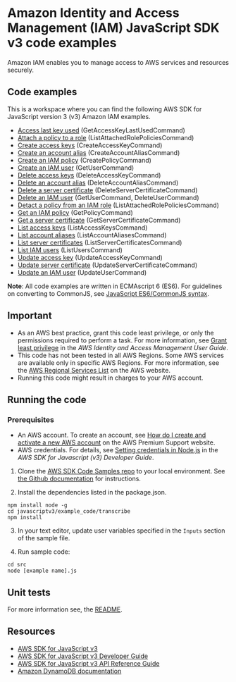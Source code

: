 # Amazon Identity and Access Management (IAM) JavaScript SDK v3 code examples
Amazon IAM enables you to manage access to AWS services and resources securely.

## Code examples
This is a workspace where you can find the following AWS SDK for JavaScript version 3 (v3) Amazon IAM examples. 

- [Access last key used](src/iam_accesskeylastused.js) (GetAccessKeyLastUsedCommand)
- [Attach a policy to a role](src/iam_attachrolepolicy.js) (ListAttachedRolePoliciesCommand)
- [Create access keys](src/iam_createaccesskeys.js) (CreateAccessKeyCommand)
- [Create an account alias](src/iam_createaccountalias.js) (CreateAccountAliasCommand)
- [Create an IAM policy](src/iam_createpolicy.js) (CreatePolicyCommand)
- [Create an IAM user](src/iam_createuser.js) (GetUserCommand)
- [Delete access keys](src/iam_deleteaccesskey.js) (DeleteAccessKeyCommand)
- [Delete an account alias](src/iam_deleteaccountalias.js) (DeleteAccountAliasCommand)
- [Delete a server certificate](src/iam_deleteservercert.js) (DeleteServerCertificateCommand)
- [Delete an IAM user](src/iam_deleteuser.js) (GetUserCommand, DeleteUserCommand)
- [Detact a policy from an IAM role](src/iam_detachrolepolicy.js) (ListAttachedRolePoliciesCommand)
- [Get an IAM policy](src/iam_getpolicy.js) (GetPolicyCommand)
- [Get a server certificate](src/iam_getservercert.js) (GetServerCertificateCommand)
- [List access keys](src/iam_listaccesskeys.js) (ListAccessKeysCommand)
- [List account aliases](src/iam_listaccountaliases.js) (ListAccountAliasesCommand)
- [List server certificates](src/iam_listservercerts.js) (ListServerCertificatesCommand)
- [List IAM users](src/iam_listusers.js) (ListUsersCommand)
- [Update access key](src/iam_updateaccesskey.js) (UpdateAccessKeyCommand)
- [Update server certificate](src/iam_updateservercert.js) (UpdateServerCertificateCommand)
- [Update an IAM user](src/iam_updateuser.js) (UpdateUserCommand)

**Note**: All code examples are written in ECMAscript 6 (ES6). For guidelines on converting to CommonJS, see
[JavaScript ES6/CommonJS syntax](https://docs.aws.amazon.com/sdk-for-javascript/v3/developer-guide/sdk-examples-javascript-syntax.html).

## Important

- As an AWS best practice, grant this code least privilege, or only the
  permissions required to perform a task. For more information, see
  [Grant least privilege](https://docs.aws.amazon.com/IAM/latest/UserGuide/best-practices.html#grant-least-privilege)
  in the *AWS Identity and Access Management User Guide*.
- This code has not been tested in all AWS Regions. Some AWS services are
  available only in specific AWS Regions. For more information, see the
  [AWS Regional Services List](https://aws.amazon.com/about-aws/global-infrastructure/regional-product-services/)
  on the AWS website.
- Running this code might result in charges to your AWS account.

## Running the code

### Prerequisites
- An AWS account. To create an account, see [How do I create and activate a new AWS account](https://aws.amazon.com/premiumsupport/knowledge-center/create-and-activate-aws-account/) on the AWS Premium Support website.
- AWS credentials. For details, see  [Setting credentials in Node.js](https://docs.aws.amazon.com/sdk-for-javascript/v3/developer-guide/setting-credentials-node.html) in the
  *AWS SDK for Javascript (v3) Developer Guide*.

1. Clone the [AWS SDK Code Samples repo](https://github.com/awsdocs/aws-doc-sdk-examples) to your local environment. See [the Github documentation](https://docs.github.com/en/github/creating-cloning-and-archiving-repositories/cloning-a-repository) for instructions.

2. Install the dependencies listed in the package.json.

```
npm install node -g
cd javascriptv3/example_code/transcribe
npm install
```
3. In your text editor, update user variables specified in the ```Inputs``` section of the sample file.

4. Run sample code:
```
cd src
node [example name].js
```

## Unit tests
For more information see, the [README](../README.rst).

## Resources
- [AWS SDK for JavaScript v3](https://github.com/aws/aws-sdk-js-v3)
- [AWS SDK for JavaScript v3 Developer Guide](https://docs.aws.amazon.com/sdk-for-javascript/v3/developer-guide/iam-examples.html)
- [AWS SDK for JavaScript v3 API Reference Guide](https://docs.aws.amazon.com/AWSJavaScriptSDK/v3/latest/clients/client-iam/index.html) 
- [Amazon DynamoDB documentation]()